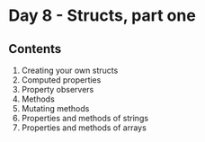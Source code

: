 # Day 8 - Structs, part one

## Contents 
1. Creating your own structs
2. Computed properties
3. Property observers
4. Methods
5. Mutating methods
6. Properties and methods of strings 
7. Properties and methods of arrays
